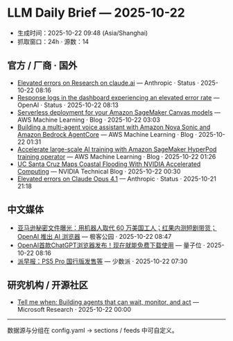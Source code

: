 # LLM Daily Brief — 2025-10-22

- 生成时间：2025-10-22 09:48 (Asia/Shanghai)
- 抓取窗口：24h · 源数：14


## 官方 / 厂商 · 国外

- [Elevated errors on Research on claude.ai](https://status.claude.com/incidents/0hwfzh2rnn1w) — Anthropic · Status · 2025-10-22 08:16
- [Response logs in the dashboard experiencing an elevated error rate](https://status.openai.com//incidents/01K84JYT24ZN9JWZGX9H60887V) — OpenAI · Status · 2025-10-22 08:13
- [Serverless deployment for your Amazon SageMaker Canvas models](https://aws.amazon.com/blogs/machine-learning/serverless-deployment-for-your-amazon-sagemaker-canvas-models/) — AWS Machine Learning · Blog · 2025-10-22 03:03
- [Building a multi-agent voice assistant with Amazon Nova Sonic and Amazon Bedrock AgentCore](https://aws.amazon.com/blogs/machine-learning/building-a-multi-agent-voice-assistant-with-amazon-nova-sonic-and-amazon-bedrock-agentcore/) — AWS Machine Learning · Blog · 2025-10-22 01:31
- [Accelerate large-scale AI training with Amazon SageMaker HyperPod training operator](https://aws.amazon.com/blogs/machine-learning/accelerate-large-scale-ai-training-with-amazon-sagemaker-hyperpod-training-operator/) — AWS Machine Learning · Blog · 2025-10-22 01:26
- [UC Santa Cruz Maps Coastal Flooding With NVIDIA Accelerated Computing](https://blogs.nvidia.com/blog/uc-santa-cruz-maps-coastal-flooding/) — NVIDIA Technical Blog · 2025-10-22 00:30
- [Elevated errors on Claude Opus 4.1](https://status.claude.com/incidents/qghly8qmbjcp) — Anthropic · Status · 2025-10-21 21:18


## 中文媒体

- [亚马逊秘密文件曝光：用机器人取代 60 万美国工人；红果内测短剧带货；OpenAI 推出 AI 浏览器](http://www.geekpark.net/news/355228) — 极客公园 · 2025-10-22 08:47
- [OpenAI首款ChatGPT浏览器发布！现在就能免费下载使用](https://www.qbitai.com/2025/10/344277.html) — 量子位 · 2025-10-22 08:16
- [派早报：PS5 Pro 国行版发售等](https://sspai.com/post/103250) — 少数派 · 2025-10-22 07:30


## 研究机构 / 开源社区

- [Tell me when: Building agents that can wait, monitor, and act](https://www.microsoft.com/en-us/research/blog/tell-me-when-building-agents-that-can-wait-monitor-and-act/) — Microsoft Research · 2025-10-22 00:00

---
数据源与分组在 config.yaml → sections / feeds 中可自定义。